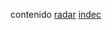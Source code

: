 contenido
[radar](https://github.com/gusper01/plots.io/blob/main/docs/radar.html)
[indec](https://github.com/gusper01/plots.io/blob/main/docs/radar.html)

